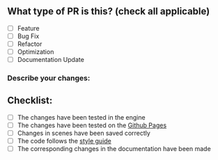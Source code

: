 ## What type of PR is this? (check all applicable)

- [ ] Feature
- [ ] Bug Fix
- [ ] Refactor
- [ ] Optimization
- [ ] Documentation Update

### Describe your changes:


## Checklist:
 - [ ] The changes have been tested in the engine
 - [ ] The changes have been tested on the [Github Pages](https://incrediboldstudio.github.io/godot-starter-template/)
 - [ ] Changes in scenes have been saved correctly
 - [ ] The code follows the [style guide](https://github.com/IncrediboldStudio/godot-starter-template/blob/main/docs/style_guide.md)
 - [ ] The corresponding changes in the documentation have been made
